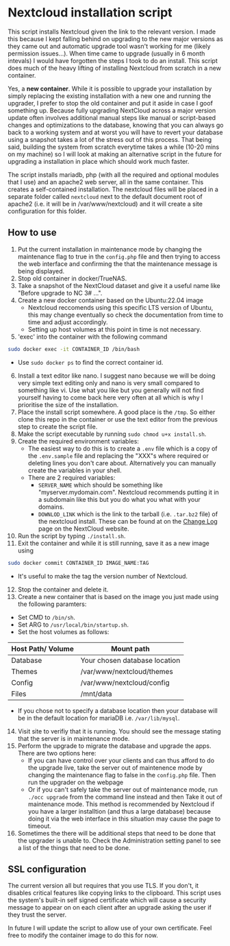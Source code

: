 # Nextcloud installation script

This script installs Nextcloud given the link to the relevant version. I made this because  I kept falling behind
on upgrading to the new major versions as they came out and automatic upgrade tool wasn't working for me (likely
permission issues...). When time came to upgrade (usually in 6 month intevals) I would have forgotten the steps I
took to do an install. This script does much of the heavy lifting of installing Nextcloud from scratch in a new 
container.

Yes, a **new container**. While it is possible to upgrade your installation by simply replacing the existing
installation with a new one and running the upgrader, I prefer to stop the old container and put it aside in case I goof
something up. Because fully upgrading NextCloud across a major version update often involves additional manual steps
like manual or script-based changes and optimizations to the database, knowing that you can always go back to a working
system and at worst you will have to revert your database using a snapshot takes a lot of the stress out of this
process. That being said, building the system from scratch everytime takes a while (10-20 mins on my machine) so I will
look at making an alternative script in the future for upgrading a installation in place which should work much faster.


The script installs mariadb, php (with all the required and optional modules that I use) and an apache2 web server,
all in the same container. This creates a self-contained installation. The nextcloud files will be placed in a 
separate folder called `nextcloud` next to the default document root of apache2 (i.e. it will be in /var/www/nextcloud)
and it will create a site configuration for this folder.

## How to use

1. Put the current installation in maintenance mode by changing the maintenance flag to true in the `config.php` file
   and then trying to access the web interface and confirming the that the maintenance message is being displayed.
2. Stop old container in docker/TrueNAS.
3. Take a snapshot of the NextCloud dataset and give it a useful name like "Before upgrade to NC 3# ...".
4. Create a new docker container based on the Ubuntu:22.04 image
   - Nextcloud reccomends using this specific LTS version of Ubuntu, this may change eventually so check the 
     documentation from time to time and adjust accordingly.
   - Setting up host volumes at this point in time is not necessary.
5. 'exec' into the container with the following command

```bash
sudo docker exec -it CONTAINER_ID /bin/bash
```
   - Use `sudo docker ps` to find the correct container id.

6. Install a text editor like nano. I suggest nano because we will be doing very simple text editing only and nano is
   very small compared to something like vi. Use what you like but you generally will not find yourself having to come
   back here very often at all which is why I prioritise the size of the installation.
7. Place the install script somewhere. A good place is the `/tmp`. So either clone this repo in the container or
   use the text editor from the previous step to create the script file.
8. Make the script executable by running `sudo chmod u+x install.sh`.
9. Create the required environment variables:
   - The easiest way to do this is to create a `.env` file which is a copy of the `.env.sample` file and replacing the
     "XXX"s where required or deleting lines you don't care about. Alternatively you can manually create the variables
     in your shell.
   - There are 2 required variables: 
      - `SERVER_NAME` which should be something like "myserver.mydomain.com". Nextcloud recommends putting it in a
      subdomain like this but you do what you what with your domains.
      - `DOWNLOD_LINK` which is the link to the tarball (i.e. `.tar.bz2` file) of the nextcloud install. These can be
      found at on the [Change Log](https://nextcloud.com/changelog/) page on the NextCloud website.
10. Run the script by typing `./install.sh`.
11. Exit the container and while it is still running, save it as a new image using
```bash
sudo docker commit CONTAINER_ID IMAGE_NAME:TAG
```
  - It's useful to make the tag the version number of Nextcloud.
12. Stop the container and delete it.
13. Create a new container that is based on the image you just made using the following paramters:
  - Set CMD to `/bin/sh`.
  - Set ARG to `/usr/local/bin/startup.sh`.
  - Set the host volumes as follows:

| Host Path/ Volume   | Mount path                    |
|---------------------|-------------------------------|
| Database            | Your chosen database location |
| Themes              | /var/www/nextcloud/themes     |
| Config              | /var/www/nextcloud/config     |
| Files               | /mnt/data                     |

  - If you chose not to specify a database location then your database will be in the default location for mariaDB i.e.
    `/var/lib/mysql`.  
14. Visit site to verifiy that it is running. You should see the message stating that the server is in maintenance 
    mode.
15. Perform the upgrade to migrate the database and upgrade the apps. There are two options here:
    - If you can have control over your clients and can thus afford to do the upgrade live, take the server out of
    maintenence mode by changing the maintenance flag to false in the `config.php` file. Then run the upgrader on
    the webpage
    - Or if you can't safely take the server out of maintenance mode,  run `./occ upgrade` from the command line
    instead and then Take it out of maintenance mode. This method is recommended by Nextcloud if you have a larger
    installtion (and thus a large database) because doing it via the web interface in this situation may cause the
    page to timeout.
16. Sometimes the there will be additional steps that need to be done that the upgrader is unable to. Check the
    Administration setting panel to see a list of the things that need to be done.

## SSL configuration

The current version all but requires that you use TLS. If you don't, it disables critical features like copying links
to the clipboard. This script uses the system's built-in self signed certificate which will cause a security message
to appear on on each client after an upgrade asking the user if they trust the server.

In future I will update the script to allow use of your own certificate. Feel free to modify the container image to 
do this for now.
